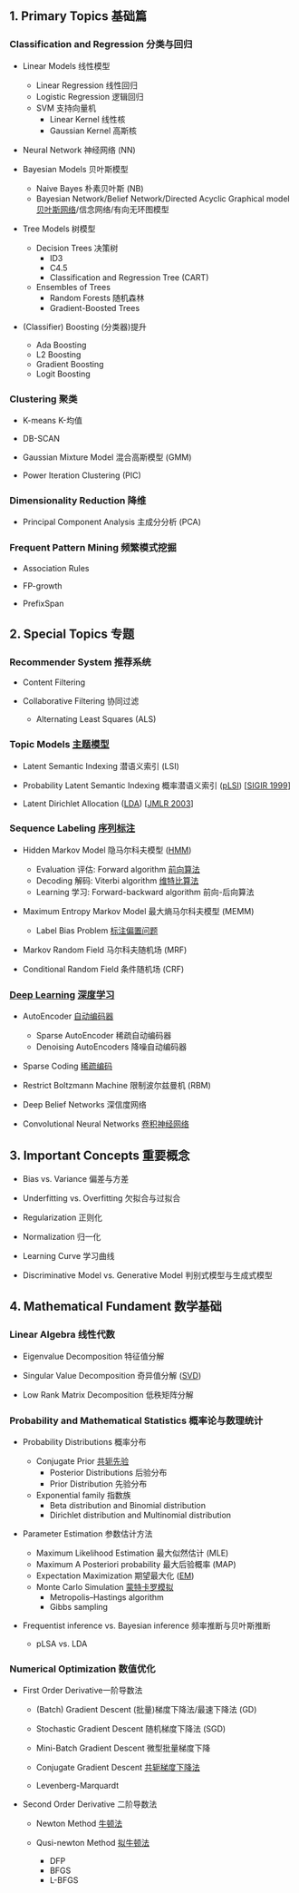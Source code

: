 ## 1. Primary Topics 基础篇

### Classification and Regression 分类与回归

* Linear Models 线性模型
    + Linear Regression 线性回归
    + Logistic Regression 逻辑回归
    + SVM 支持向量机
        - Linear Kernel 线性核
        - Gaussian Kernel 高斯核

* Neural Network 神经网络 (NN)


* Bayesian Models 贝叶斯模型
    + Naive Bayes 朴素贝叶斯 (NB)
    + Bayesian Network/Belief Network/Directed Acyclic Graphical model [贝叶斯网络](http://blog.csdn.net/v_july_v/article/details/40984699#t6)/信念网络/有向无环图模型

* Tree Models 树模型
    + Decision Trees 决策树
        - ID3
        - C4.5
        - Classification and Regression Tree (CART)
    + Ensembles of Trees 
        - Random Forests 随机森林
        - Gradient-Boosted Trees

* (Classifier) Boosting (分类器)提升
    + Ada Boosting
    + L2 Boosting
    + Gradient Boosting
    + Logit Boosting


### Clustering 聚类

* K-means K-均值

* DB-SCAN

* Gaussian Mixture Model 混合高斯模型 (GMM)

* Power Iteration Clustering (PIC)

### Dimensionality Reduction 降维

* Principal Component Analysis 主成分分析 (PCA)

### Frequent Pattern Mining 频繁模式挖掘

* Association Rules

* FP-growth

* PrefixSpan



## 2. Special Topics 专题

### Recommender System 推荐系统
* Content Filtering 

* Collaborative Filtering 协同过滤
    + Alternating Least Squares (ALS)

### Topic Models [主题模型](http://blog.csdn.net/hxxiaopei/article/details/7617838)
* Latent Semantic Indexing 潜语义索引 (LSI)

* Probability Latent Semantic Indexing 概率潜语义索引 ([pLSI](http://www.52nlp.cn/%E6%A6%82%E7%8E%87%E8%AF%AD%E8%A8%80%E6%A8%A1%E5%9E%8B%E5%8F%8A%E5%85%B6%E5%8F%98%E5%BD%A2%E7%B3%BB%E5%88%971-plsa%E5%8F%8Aem%E7%AE%97%E6%B3%95)) [[SIGIR 1999](http://dl.acm.org/citation.cfm?id=312649)]

* Latent Dirichlet Allocation ([LDA](http://blog.csdn.net/v_july_v/article/details/41209515)) [[JMLR 2003](http://dl.acm.org/citation.cfm?id=944919.944937)]

### Sequence Labeling [序列标注](http://blog.csdn.net/caohao2008/article/details/4242308) 

* Hidden Markov Model 隐马尔科夫模型 ([HMM](http://www.52nlp.cn/hmm-learn-best-practices-one-introduction))
    + Evaluation 评估: Forward algorithm [前向算法](http://www.cnblogs.com/tornadomeet/archive/2012/03/24/2415583.html)
    + Decoding 解码: Viterbi algorithm [维特比算法](http://www.cnblogs.com/tornadomeet/archive/2012/03/24/2415889.htm)
    + Learning 学习: Forward-backward algorithm 前向-后向算法
    
* Maximum Entropy Markov Model 最大熵马尔科夫模型 (MEMM)
    + Label Bias Problem [标注偏置问题](http://blog.csdn.net/zhoubl668/article/details/7787690)

* Markov Random Field 马尔科夫随机场 (MRF)

* Conditional Random Field 条件随机场 (CRF)


### [Deep Learning](http://deeplearning.net/) [深度学习](http://blog.csdn.net/zouxy09/article/details/8775360) 

* AutoEncoder [自动编码器](http://blog.csdn.net/zouxy09/article/details/8775524)
    + Sparse AutoEncoder 稀疏自动编码器
    + Denoising AutoEncoders 降噪自动编码器

* Sparse Coding [稀疏编码](http://blog.csdn.net/zouxy09/article/details/8777094)

* Restrict Boltzmann Machine 限制波尔兹曼机 (RBM)

* Deep Belief Networks 深信度网络

* Convolutional Neural Networks [卷积神经网络](http://blog.csdn.net/zouxy09/article/details/8781543)

## 3. Important Concepts 重要概念

* Bias vs. Variance 偏差与方差

* Underfitting vs. Overfitting 欠拟合与过拟合

* Regularization 正则化

* Normalization 归一化

* Learning Curve 学习曲线

* Discriminative Model vs. Generative Model 判别式模型与生成式模型


## 4. Mathematical Fundament 数学基础

### Linear Algebra 线性代数

* Eigenvalue Decomposition 特征值分解

* Singular Value Decomposition 奇异值分解 ([SVD](http://www.cnblogs.com/LeftNotEasy/archive/2011/01/19/svd-and-applications.html))

* Low Rank Matrix Decomposition 低秩矩阵分解

### Probability and Mathematical Statistics 概率论与数理统计

* Probability Distributions 概率分布
    + Conjugate Prior [共轭先验](http://blog.csdn.net/xianlingmao/article/details/7340099)
        - Posterior Distributions 后验分布 
        - Prior Distribution 先验分布
    + Exponential family 指数族
        - Beta distribution and Binomial distribution
        - Dirichlet distribution and Multinomial distribution

* Parameter Estimation 参数估计方法
    + Maximum Likelihood Estimation 最大似然估计 (MLE)
    + Maximum A Posteriori probability 最大后验概率 (MAP)
    + Expectation Maximization 期望最大化 ([EM](http://blog.csdn.net/zouxy09/article/details/8537620))
    + Monte Carlo Simulation [蒙特卡罗模拟](http://www.52nlp.cn/lda-math-mcmc-%E5%92%8C-gibbs-sampling1)
        - Metropolis–Hastings algorithm
        - Gibbs sampling
    
* Frequentist inference vs. Bayesian inference 频率推断与贝叶斯推断
    + pLSA vs. LDA

### Numerical Optimization 数值优化

+ First Order Derivative一阶导数法
    * (Batch) Gradient Descent (批量)梯度下降法/最速下降法 (GD)

    * Stochastic Gradient Descent 随机梯度下降法 (SGD)

    * Mini-Batch Gradient Descent 微型批量梯度下降

    * Conjugate Gradient Descent [共轭梯度下降法](http://www.cnblogs.com/daniel-D/p/3377840.html)
    
    * Levenberg-Marquardt 

+ Second Order Derivative 二阶导数法
    * Newton Method [牛顿法](http://blog.csdn.net/dsbatigol/article/details/12448627)

    * Qusi-newton Method [拟牛顿法](http://blog.csdn.net/itplus/article/details/21896453)
        + DFP
        + BFGS
        + L-BFGS



